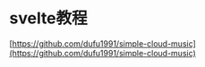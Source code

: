 # svelte教程

[https://github.com/dufu1991/simple-cloud-music](https://github.com/dufu1991/simple-cloud-music)
